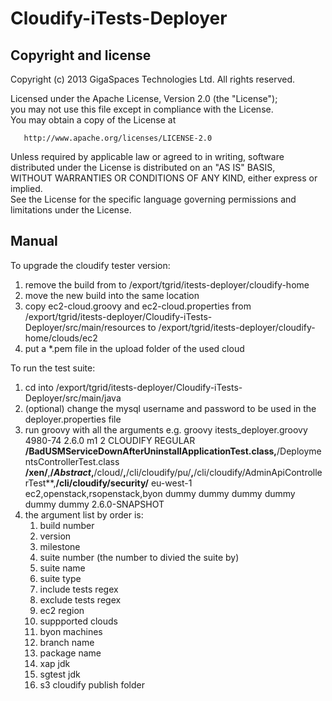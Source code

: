 Cloudify-iTests-Deployer
========================


Copyright and license
----------------------
Copyright (c) 2013 GigaSpaces Technologies Ltd. All rights reserved.

Licensed under the Apache License, Version 2.0 (the "License");<br/>
you may not use this file except in compliance with the License.<br/>
You may obtain a copy of the License at 

       http://www.apache.org/licenses/LICENSE-2.0
     
Unless required by applicable law or agreed to in writing, software<br/>
distributed under the License is distributed on an "AS IS" BASIS,<br/>
WITHOUT WARRANTIES OR CONDITIONS OF ANY KIND, either express or implied.<br/>
See the License for the specific language governing permissions and<br/>
limitations under the License.


Manual
----------------------

To upgrade the cloudify tester version:
1. remove the build from to /export/tgrid/itests-deployer/cloudify-home
2. move the new build into the same location
3. copy ec2-cloud.groovy and ec2-cloud.properties from /export/tgrid/itests-deployer/Cloudify-iTests-Deployer/src/main/resources to /export/tgrid/itests-deployer/cloudify-home/clouds/ec2
4. put a *.pem file in the upload folder of the used cloud

To run the test suite:
1. cd into /export/tgrid/itests-deployer/Cloudify-iTests-Deployer/src/main/java
2. (optional) change the mysql username and password to be used in the deployer.properties file
2. run groovy with all the arguments e.g.
groovy itests_deployer.groovy 4980-74 2.6.0 m1 2 CLOUDIFY REGULAR **/BadUSMServiceDownAfterUninstallApplicationTest.class,**/DeploymentsControllerTest.class **/xen/**,**/*Abstract*,**/cloud/**,**/cli/cloudify/pu/**,**/cli/cloudify/AdminApiControllerTest**,**/cli/cloudify/security/** eu-west-1 ec2,openstack,rsopenstack,byon dummy dummy dummy dummy dummy dummy 2.6.0-SNAPSHOT
3. the argument list by order is: 
	1. build number
	2. version
	3. milestone
	4. suite number (the number to divied the suite by)
	5. suite name
	6. suite type
	7. include tests regex
	8. exclude tests regex
	9. ec2 region
	10. suppported clouds
	11. byon machines
	12. branch name
	13. package name
	15. xap jdk
	16. sgtest jdk
	17.	s3 cloudify publish folder
